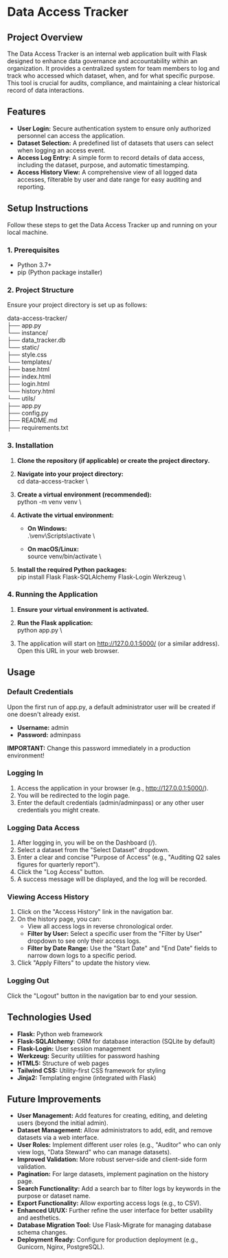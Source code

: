 # **Data Access Tracker**


## **Project Overview**

The Data Access Tracker is an internal web application built with Flask designed to enhance data governance and accountability within an organization. It provides a centralized system for team members to log and track who accessed which dataset, when, and for what specific purpose. This tool is crucial for audits, compliance, and maintaining a clear historical record of data interactions.


## **Features**



* **User Login:** Secure authentication system to ensure only authorized personnel can access the application.
* **Dataset Selection:** A predefined list of datasets that users can select when logging an access event.
* **Access Log Entry:** A simple form to record details of data access, including the dataset, purpose, and automatic timestamping.
* **Access History View:** A comprehensive view of all logged data accesses, filterable by user and date range for easy auditing and reporting.


## **Setup Instructions**

Follow these steps to get the Data Access Tracker up and running on your local machine.


### **1. Prerequisites**



* Python 3.7+
* pip (Python package installer)


### **2. Project Structure**

Ensure your project directory is set up as follows:

data-access-tracker/ \
├── app.py \
└── instance/ \
    ├── data_tracker.db \
└── static/ \
    ├── style.css \
└── templates/ \
    ├── base.html \
    ├── index.html \
    ├── login.html \
    └── history.html \
└── utils/ \
├── app.py \
├── config.py \
├── README.md \
├── requirements.txt



### **3. Installation**



1. **Clone the repository (if applicable) or create the project directory.**
2. **Navigate into your project directory:** \
cd data-access-tracker \

3. **Create a virtual environment (recommended):** \
python -m venv venv \

4. **Activate the virtual environment:**
    * **On Windows:** \
.\venv\Scripts\activate \

    * **On macOS/Linux:** \
source venv/bin/activate \

5. **Install the required Python packages:** \
pip install Flask Flask-SQLAlchemy Flask-Login Werkzeug \



### **4. Running the Application**



1. **Ensure your virtual environment is activated.**
2. **Run the Flask application:** \
python app.py \

3. The application will start on http://127.0.0.1:5000/ (or a similar address). Open this URL in your web browser.


## **Usage**


### **Default Credentials**

Upon the first run of app.py, a default administrator user will be created if one doesn't already exist.



* **Username:** admin
* **Password:** adminpass

**IMPORTANT:** Change this password immediately in a production environment!


### **Logging In**



1. Access the application in your browser (e.g., http://127.0.0.1:5000/).
2. You will be redirected to the login page.
3. Enter the default credentials (admin/adminpass) or any other user credentials you might create.


### **Logging Data Access**



1. After logging in, you will be on the Dashboard (/).
2. Select a dataset from the "Select Dataset" dropdown.
3. Enter a clear and concise "Purpose of Access" (e.g., "Auditing Q2 sales figures for quarterly report").
4. Click the "Log Access" button.
5. A success message will be displayed, and the log will be recorded.


### **Viewing Access History**



1. Click on the "Access History" link in the navigation bar.
2. On the history page, you can:
    * View all access logs in reverse chronological order.
    * **Filter by User:** Select a specific user from the "Filter by User" dropdown to see only their access logs.
    * **Filter by Date Range:** Use the "Start Date" and "End Date" fields to narrow down logs to a specific period.
3. Click "Apply Filters" to update the history view.


### **Logging Out**

Click the "Logout" button in the navigation bar to end your session.


## **Technologies Used**



* **Flask:** Python web framework
* **Flask-SQLAlchemy:** ORM for database interaction (SQLite by default)
* **Flask-Login:** User session management
* **Werkzeug:** Security utilities for password hashing
* **HTML5:** Structure of web pages
* **Tailwind CSS:** Utility-first CSS framework for styling
* **Jinja2:** Templating engine (integrated with Flask)


## **Future Improvements**



* **User Management:** Add features for creating, editing, and deleting users (beyond the initial admin).
* **Dataset Management:** Allow administrators to add, edit, and remove datasets via a web interface.
* **User Roles:** Implement different user roles (e.g., "Auditor" who can only view logs, "Data Steward" who can manage datasets).
* **Improved Validation:** More robust server-side and client-side form validation.
* **Pagination:** For large datasets, implement pagination on the history page.
* **Search Functionality:** Add a search bar to filter logs by keywords in the purpose or dataset name.
* **Export Functionality:** Allow exporting access logs (e.g., to CSV).
* **Enhanced UI/UX:** Further refine the user interface for better usability and aesthetics.
* **Database Migration Tool:** Use Flask-Migrate for managing database schema changes.
* **Deployment Ready:** Configure for production deployment (e.g., Gunicorn, Nginx, PostgreSQL).
